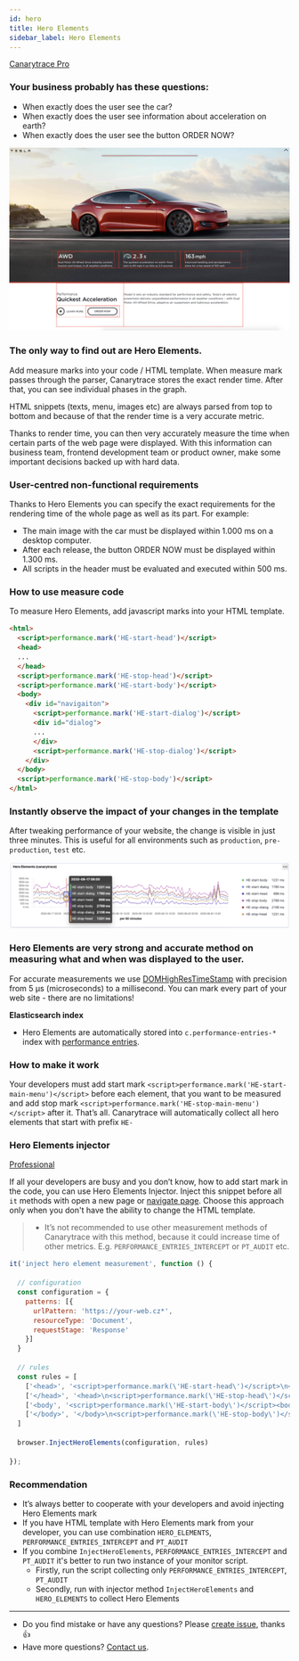 ```yaml
---
id: hero
title: Hero Elements
sidebar_label: Hero Elements
---
```


<a href="/docs/why/edition#canarytrace-pro"><span class="canaryBadge">Canarytrace Pro</span></a>

### Your business probably has these questions:
 
- When exactly does the user see the car?
- When exactly does the user see information about acceleration on earth?
- When exactly does the user see the button ORDER NOW?

![Hero Elements](../../static/docs-img/hero-elements-tesla.png)

### The only way to find out are Hero Elements.

Add measure marks into your code / HTML template. When measure mark passes through the parser, Canarytrace stores the exact render time. After that, you can see individual phases in the graph.

HTML snippets (texts, menu, images etc) are always parsed from top to bottom and because of that the render time is a very accurate metric.

Thanks to render time, you can then very accurately measure the time when certain parts of the web page were displayed. With this information can business team, frontend development team or product owner, make some important decisions backed up with hard data.

### User-centred non-functional requirements

Thanks to Hero Elements you can specify the exact requirements for the rendering time of the whole page as well as its part. For example:

- The main image with the car must be displayed within 1.000 ms on a desktop computer.
- After each release, the button ORDER NOW must be displayed within 1.300 ms.
- All scripts in the header must be evaluated and executed within 500 ms.

### How to use measure code

To measure Hero Elements, add javascript marks into your HTML template.

```html
<html>
  <script>performance.mark('HE-start-head')</script>
  <head>
  ...  
  </head>
  <script>performance.mark('HE-stop-head')</script>
  <script>performance.mark('HE-start-body')</script>
  <body>
    <div id="navigaiton">
      <script>performance.mark('HE-start-dialog')</script>
      <div id="dialog">
      ...
      </div>
      <script>performance.mark('HE-stop-dialog')</script>
    </div>
  </body>
  <script>performance.mark('HE-stop-body')</script>
</html>
```

### Instantly observe the impact of your changes in the template

After tweaking performance of your website, the change is visible in just three minutes. This is useful for all environments such as `production`, `pre-production`, `test` etc.

![Hero Elements graph](../../static/docs-img/hero-graph.png)

### Hero Elements are very strong and accurate method on measuring what and when was displayed to the user.

For accurate measurements we use [DOMHighResTimeStamp](https://developer.mozilla.org/en-US/docs/Web/API/DOMHighResTimeStamp) with precision from 5 µs (microseconds) to a millisecond. You can mark every part of your web site - there are no limitations!

**Elasticsearch index**

- Hero Elements are automatically stored into `c.performance-entries-*` index with [performance entries](/docs/features/live-reporting#cperformance-entries-).

### How to make it work

Your developers must add start mark `<script>performance.mark('HE-start-main-menu')</script>` before each element, that you want to be measured and add stop mark `<script>performance.mark('HE-stop-main-menu')</script>` after it. That’s all. Canarytrace will automatically collect all hero elements that start with prefix `HE-`

### Hero Elements injector
<a href="/docs/why/edition#canarytrace-professional"><span class="canaryBadge">Professional</span></a>

If all your developers are busy and you don’t know, how to add start mark in the code, you can use Hero Elements Injector. Inject this snippet before all `it` methods with open a new page or [navigate page](/docs/references/glosary#entrytype-navigation). Choose this approach only when you don't have the ability to change the HTML template.

> - It’s not recommended to use other measurement methods of Canarytrace with this method, because it could increase time of other metrics. E.g. `PERFORMANCE_ENTRIES_INTERCEPT` or `PT_AUDIT` etc.

```javascript title="Example, how to inject Hero Element marks"
it('inject hero element measurement', function () {

  // configuration
  const configuration = {
    patterns: [{
      urlPattern: 'https://your-web.cz*',
      resourceType: 'Document',
      requestStage: 'Response'
    }]
  }

  // rules
  const rules = [
    ['<head>', '<script>performance.mark(\'HE-start-head\')</script>\n<head>'], // before <head>
    ['</head>', '<head>\n<script>performance.mark(\'HE-stop-head\')</script>'], // after </head>
    ['<body', '<script>performance.mark(\'HE-start-body\')</script><body'], // before <body>
    ['</body>', '</body>\n<script>performance.mark(\'HE-stop-body\')</script>'], // after </body>
  ]

  browser.InjectHeroElements(configuration, rules)

});
```

### Recommendation

- It’s always better to cooperate with your developers and avoid injecting Hero Elements mark
- If you have HTML template with Hero Elements mark from your developer, you can use combination `HERO_ELEMENTS`, `PERFORMANCE_ENTRIES_INTERCEPT` and `PT_AUDIT`
- If you combine `InjectHeroElements`, `PERFORMANCE_ENTRIES_INTERCEPT` and `PT_AUDIT` it's better to run two instance of your monitor script.
  - Firstly, run the script collecting only `PERFORMANCE_ENTRIES_INTERCEPT`, `PT_AUDIT` 
  - Secondly, run with injector method `InjectHeroElements` and `HERO_ELEMENTS` to collect Hero Elements 

---

- Do you find mistake or have any questions? Please [create issue](https://github.com/canarytrace/documentation/issues/new/choose), thanks 👍
- Have more questions? [Contact us](/docs/support/contactus).